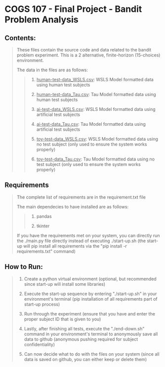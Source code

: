 # COGS 107 - Final Project - Bandit Problem Analysis
## Contents:
> These files contain the source code and data related to the bandit problem experiment. This is a 2 alternative, finite-horizon (15-choices) environment.
>
> The data in the files are as follows:
>> 1. <u>human-test-data_WSLS.csv</u>: WSLS Model formatted data using human test subjects
>>
>> 2. <u>human-test-data_Tau.csv</u>: Tau Model formatted data using human test subjects
>>
>> 3. <u>ai-test-data_WSLS.csv</u>: WSLS Model formatted data using artificial test subjects
>>
>> 4. <u>ai-test-data_Tau.csv</u>: Tau Model formatted data using artificial test subjects
>>
>> 5. <u>toy-test-data_WSLS.csv</u>: WSLS Model formatted data using no test subject (only used to ensure the system works properly)
>>
>> 6. <u>toy-test-data_Tau.csv</u>: Tau Model formatted data using no test subject (only used to ensure the system works properly)

## Requirements
> The complete list of requirements are in the requirement.txt file
>
> The main dependecies to have installed are as follows:
>> 1. pandas
>>
>> 2. tkinter
>
> If you have the requirements met on your system, you can directly run the ./main.py file directly instead of executing ./start-up.sh (the start-up will pip install all requirements via the "pip install -r requirements.txt" command)

## How to Run:
> 1. Create a python virtual environment (optional, but recommended since start-up will install some libraries)
>
> 2. Execute the start-up sequence by entering "./start-up.sh" in your environment's terminal (pip installation of all requirements part of start-up process)
>
> 3. Run through the experiment (ensure that you have and enter the proper subject ID that is given to you)
>
> 4. Lastly, after finishing all tests, execute the "./end-down.sh" command in your environment's terminal to anonymously save all data to github (anonymous pushing required for subject confidentiality)
>
> 5. Can now decide what to do with the files on your system (since all data is saved on github, you can either keep or delete them) 